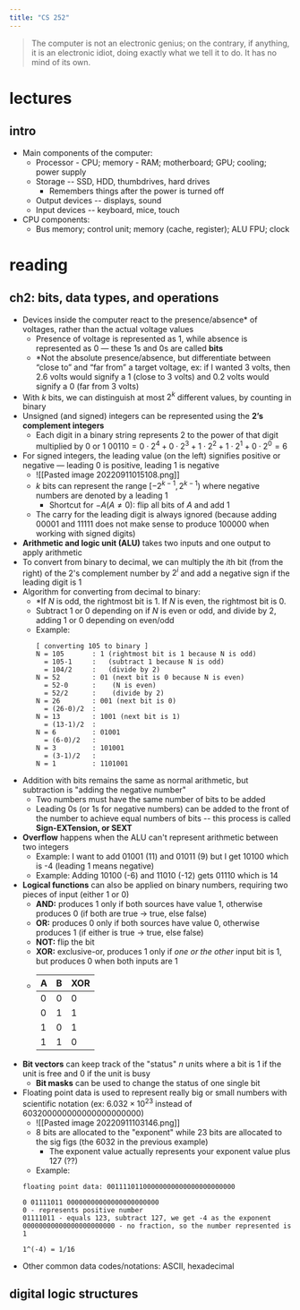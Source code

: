```yaml
---
title: "CS 252"
---
```

> The computer is not an electronic genius; on the contrary, if anything, it is an electronic idiot, doing exactly what we tell it to do. It has no mind of its own.

# lectures
## intro
- Main components of the computer:
	- Processor - CPU; memory - RAM; motherboard; GPU; cooling; power supply
	- Storage -- SSD, HDD, thumbdrives, hard drives
		- Remembers things after the power is turned off
	- Output devices -- displays, sound
	- Input devices -- keyboard, mice, touch
- CPU components:
	- Bus memory; control unit; memory (cache, register); ALU FPU; clock

# reading
## ch2: bits, data types, and operations
-   Devices inside the computer react to the presence/absence* of voltages, rather than the actual voltage values
    -   Presence of voltage is represented as 1, while absence is represented as 0 — these 1s and 0s are called **bits**
    -   *Not the absolute presence/absence, but differentiate between “close to” and “far from” a target voltage, ex: if I wanted 3 volts, then 2.6 volts would signify a 1 (close to 3 volts) and 0.2 volts would signify a 0 (far from 3 volts)
-   With $k$ bits, we can distinguish at most $2^k$ different values, by counting in binary
-   Unsigned (and signed) integers can be represented using the **2’s complement integers**
    -   Each digit in a binary string represents 2 to the power of that digit multiplied by 0 or 1
        $00110 = 0\cdot2^4+0\cdot2^3+1\cdot2^2+1\cdot2^1+0\cdot2^0=6$
-   For signed integers, the leading value (on the left) signifies positive or negative — leading 0 is positive, leading 1 is negative
	- ![[Pasted image 20220911015108.png]]
    -   $k$ bits can represent the range $[-2^{k-1}, 2^{k-1})$ where negative numbers are denoted by a leading 1
        -   Shortcut for $-A(A\ne0)$: flip all bits of $A$ and add 1
    -   The carry for the leading digit is always ignored (because adding 00001 and 11111 does not make sense to produce 100000 when working with signed digits)
- **Arithmetic and logic unit (ALU)** takes two inputs and one output to apply arithmetic
- To convert from binary to decimal, we can multiply the $i$th bit (from the right) of the 2's complement number by $2^i$ and add a negative sign if the leading digit is 1
- Algorithm for converting from decimal to binary:
	- *If $N$ is odd, the rightmost bit is 1. If $N$ is even, the rightmost bit is 0.
	- Subtract 1 or 0 depending on if $N$ is even or odd, and divide by 2, adding 1 or 0 depending on even/odd
	- Example:
		```text
		[ converting 105 to binary ]
		N = 105       : 1 (rightmost bit is 1 because N is odd)
		  = 105-1     :   (subtract 1 because N is odd)
		  = 104/2     :   (divide by 2)
		N = 52        : 01 (next bit is 0 because N is even)
		  = 52-0      :    (N is even)
		  = 52/2      :    (divide by 2)
		N = 26        : 001 (next bit is 0)
		  = (26-0)/2  : 
		N = 13        : 1001 (next bit is 1)
		  = (13-1)/2  :
		N = 6         : 01001
		  = (6-0)/2   :
		N = 3         : 101001
		  = (3-1)/2   : 
		N = 1         : 1101001
		```
- Addition with bits remains the same as normal arithmetic, but subtraction is "adding the negative number"
	- Two numbers must have the same number of bits to be added
	- Leading 0s (or 1s for negative numbers) can be added to the front of the number to achieve equal numbers of bits -- this process is called **Sign-EXTension, or SEXT**
- **Overflow** happens when the ALU can't represent arithmetic between two integers
	- Example: I want to add $01001$ (11) and $01011$ (9) but I get $10100$ which is -4 (leading 1 means negative)
	- Example: Adding $10100$ (-6) and $11010$ (-12) gets $01110$ which is 14
- **Logical functions** can also be applied on binary numbers, requiring two pieces of input (either 1 or 0)
	- **AND:** produces 1 only if both sources have value 1, otherwise produces 0 (if both are true -> true, else false)
	- **OR:** produces 0 only if both sources have value 0, otherwise produces 1 (if either is true -> true, else false)
	- **NOT:** flip the bit
	- **XOR:** exclusive-or, produces 1 only if *one or the other* input bit is 1, but produces 0 when both inputs are 1
	-
		| A  | B | XOR |
		| --- | --- | --- |
		| 0 | 0 | 0 |
		| 0 | 1 | 1 |
		| 1 | 0 | 1|
		| 1 | 1 | 0|
- **Bit vectors** can keep track of the "status" $n$ units where a bit is 1 if the unit is free and 0 if the unit is busy
	- **Bit masks** can be used to change the status of one single bit
- Floating point data is used to represent really big or small numbers with scientific notation (ex: $6.032\times 10^{23}$ instead of $603200000000000000000000$)
	- ![[Pasted image 20220911103146.png]]
	- 8 bits are allocated to the "exponent" while 23 bits are allocated to the sig figs (the 6032 in the previous example)
		- The exponent value actually represents your exponent value plus 127 (??)
	- Example:
	```text
	floating point data: 00111101100000000000000000000000
		
	0 01111011 00000000000000000000000
	0 - represents positive number
	01111011 - equals 123, subtract 127, we get -4 as the exponent
	00000000000000000000000 - no fraction, so the number represented is 1

	1^(-4) = 1/16
	```
- Other common data codes/notations: ASCII, hexadecimal

## digital logic structures

